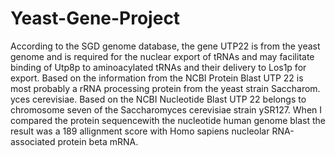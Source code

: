 # Yeast-Gene-Project
According to the SGD genome database, the gene UTP22 is from the yeast genome and is required for the nuclear export of tRNAs and may facilitate binding of Utp8p to aminoacylated tRNAs and their delivery to Los1p for export. Based on the information from the NCBI Protein Blast UTP 22 is most probably a rRNA processing protein from the yeast strain Saccharom. yces cerevisiae. Based on the NCBI Nucleotide Blast UTP 22 belongs to chromosome seven of the Saccharomyces cerevisiae strain ySR127. When I compared the protein sequencewith the nucleotide human genome blast the result was a 189 allignment score with Homo sapiens nucleolar RNA-associated protein beta mRNA. 
